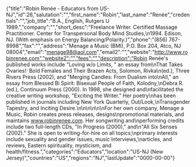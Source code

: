 {"title":"Robin Renée - Educators from US-NJ","id":26,"salutation":"","first_name":"Robin","last_name":"Renée","credentials":"","job_title":"B.A., English, Rutgers U 1989.","company":"","short_desc":"Freelance Writer. Certified Massage Practitioner.  Center for Transpersonal Body Mind Studies,\n1994.  Edison, NJ.  (With emphasis on Energy Balancing/Polarity.)","phone":"(856) 767-8998","fax":"","address":"Menage a Music (BMI), P.O. Box 204, Atco, NJ 08004","email":"menage98@aol.com","email2":"","website":"http://www.robinrenee.com","website2":"","fees":"","description":"Robin Renée's published works include \"Loving w/o Limits, \" an essay from\nThat Takes Ovaries!: Bold Females and Their Brazen Acts, Solomon, Rivka\n(ed.), Three Rivers Press (2002), and \"Merging Candles: From Dualism into\nAll,\" an essay from Blessed Bi Spirit: Bisexual People of Faith, Kolodny,\nDebra R. (ed.), Continuum Press (2000).  In 1998, she designed and\nfacilitated the creative writing workshop, \"Exciting the Writer.\"  Her poetry\nhas been published in journals including New York Quarterly, Out/Look,\nTransgender Tapestry, and Inciting Desire.\n\n\n\n\n\nFor her own company, Menage a Music, Robin creates press releases, designs\npromotional materials, and maintains www.robinrenee.com.  Her songwriting and\nperforming credits include two full-length CDs, \"In Progress (2000),\" and\n\"All Six Senses (2002).\"  She is open to writing-for-hire on all topics;\nprimary interests include sexuality and gender issues, music interviews,\narticles, and reviews, Eastern spirituality, mysticism, and health/fitness.","categories":"Educators","location":"US-NJ (New Jersey)","countries":"US","regions":"NJ","lastUpdate":"0000-00-00"}